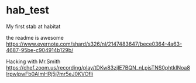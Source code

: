 # hab_test
My first stab at habitat

the readme is awesome
https://www.evernote.com/shard/s326/nl/2147483647/bece0364-4a63-4687-95be-c904914b129b/


Hacking with Mr.Smith
https://chef.zoom.us/recording/play/tDKw83zjIE7BQN_nLpjsTNS0phtkINoa8IrpwlpwFb0AImHRj5j7mr5eJ0KVOfIi